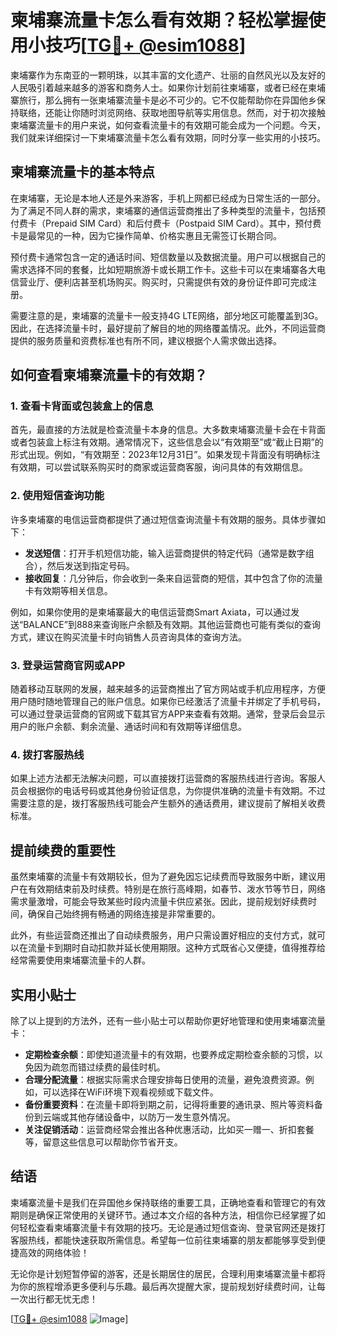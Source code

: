 # 柬埔寨流量卡怎么看有效期？轻松掌握使用小技巧[[TG💪+ @esim1088](https://t.me/s/esim1088)]

柬埔寨作为东南亚的一颗明珠，以其丰富的文化遗产、壮丽的自然风光以及友好的人民吸引着越来越多的游客和商务人士。如果你计划前往柬埔寨，或者已经在柬埔寨旅行，那么拥有一张柬埔寨流量卡是必不可少的。它不仅能帮助你在异国他乡保持联络，还能让你随时浏览网络、获取地图导航等实用信息。然而，对于初次接触柬埔寨流量卡的用户来说，如何查看流量卡的有效期可能会成为一个问题。今天，我们就来详细探讨一下柬埔寨流量卡怎么看有效期，同时分享一些实用的小技巧。

## 柬埔寨流量卡的基本特点

在柬埔寨，无论是本地人还是外来游客，手机上网都已经成为日常生活的一部分。为了满足不同人群的需求，柬埔寨的通信运营商推出了多种类型的流量卡，包括预付费卡（Prepaid SIM Card）和后付费卡（Postpaid SIM Card）。其中，预付费卡是最常见的一种，因为它操作简单、价格实惠且无需签订长期合同。

预付费卡通常包含一定的通话时间、短信数量以及数据流量。用户可以根据自己的需求选择不同的套餐，比如短期旅游卡或长期工作卡。这些卡可以在柬埔寨各大电信营业厅、便利店甚至机场购买。购买时，只需提供有效的身份证件即可完成注册。

需要注意的是，柬埔寨的流量卡一般支持4G LTE网络，部分地区可能覆盖到3G。因此，在选择流量卡时，最好提前了解目的地的网络覆盖情况。此外，不同运营商提供的服务质量和资费标准也有所不同，建议根据个人需求做出选择。

## 如何查看柬埔寨流量卡的有效期？

### 1. 查看卡背面或包装盒上的信息

首先，最直接的方法就是检查流量卡本身的信息。大多数柬埔寨流量卡会在卡背面或者包装盒上标注有效期。通常情况下，这些信息会以“有效期至”或“截止日期”的形式出现。例如，“有效期至：2023年12月31日”。如果发现卡背面没有明确标注有效期，可以尝试联系购买时的商家或运营商客服，询问具体的有效期信息。

### 2. 使用短信查询功能

许多柬埔寨的电信运营商都提供了通过短信查询流量卡有效期的服务。具体步骤如下：

- **发送短信**：打开手机短信功能，输入运营商提供的特定代码（通常是数字组合），然后发送到指定号码。
- **接收回复**：几分钟后，你会收到一条来自运营商的短信，其中包含了你的流量卡有效期等相关信息。

例如，如果你使用的是柬埔寨最大的电信运营商Smart Axiata，可以通过发送“BALANCE”到888来查询账户余额及有效期。其他运营商也可能有类似的查询方式，建议在购买流量卡时向销售人员咨询具体的查询方法。

### 3. 登录运营商官网或APP

随着移动互联网的发展，越来越多的运营商推出了官方网站或手机应用程序，方便用户随时随地管理自己的账户信息。如果你已经激活了流量卡并绑定了手机号码，可以通过登录运营商的官网或下载其官方APP来查看有效期。通常，登录后会显示用户的账户余额、剩余流量、通话时间和有效期等详细信息。

### 4. 拨打客服热线

如果上述方法都无法解决问题，可以直接拨打运营商的客服热线进行咨询。客服人员会根据你的电话号码或其他身份验证信息，为你提供准确的流量卡有效期。不过需要注意的是，拨打客服热线可能会产生额外的通话费用，建议提前了解相关收费标准。

## 提前续费的重要性

虽然柬埔寨的流量卡有效期较长，但为了避免因忘记续费而导致服务中断，建议用户在有效期结束前及时续费。特别是在旅行高峰期，如春节、泼水节等节日，网络需求量激增，可能会导致某些时段内流量卡供应紧张。因此，提前规划好续费时间，确保自己始终拥有畅通的网络连接是非常重要的。

此外，有些运营商还推出了自动续费服务，用户只需设置好相应的支付方式，就可以在流量卡到期时自动扣款并延长使用期限。这种方式既省心又便捷，值得推荐给经常需要使用柬埔寨流量卡的人群。

## 实用小贴士

除了以上提到的方法外，还有一些小贴士可以帮助你更好地管理和使用柬埔寨流量卡：

- **定期检查余额**：即使知道流量卡的有效期，也要养成定期检查余额的习惯，以免因为疏忽而错过续费的最佳时机。
- **合理分配流量**：根据实际需求合理安排每日使用的流量，避免浪费资源。例如，可以选择在WiFi环境下观看视频或下载文件。
- **备份重要资料**：在流量卡即将到期之前，记得将重要的通讯录、照片等资料备份到云端或其他存储设备中，以防万一发生意外情况。
- **关注促销活动**：运营商经常会推出各种优惠活动，比如买一赠一、折扣套餐等，留意这些信息可以帮助你节省开支。

## 结语

柬埔寨流量卡是我们在异国他乡保持联络的重要工具，正确地查看和管理它的有效期则是确保正常使用的关键环节。通过本文介绍的各种方法，相信你已经掌握了如何轻松查看柬埔寨流量卡有效期的技巧。无论是通过短信查询、登录官网还是拨打客服热线，都能快速获取所需信息。希望每一位前往柬埔寨的朋友都能够享受到便捷高效的网络体验！

无论你是计划短暂停留的游客，还是长期居住的居民，合理利用柬埔寨流量卡都将为你的旅程增添更多便利与乐趣。最后再次提醒大家，提前规划好续费时间，让每一次出行都无忧无虑！

[[TG💪+ @esim1088](https://t.me/s/esim1088) ![Image](https://i.postimg.cc/4NQfJmqS/Snipaste-2025-05-13-00-14-12.png)]